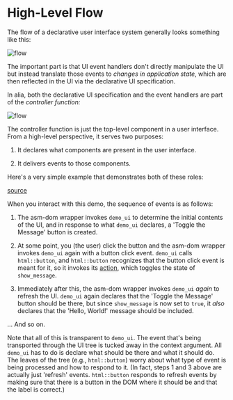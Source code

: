 High-Level Flow
===============

<script>
    init_alia_demos(['hello-button']);
</script>

The flow of a declarative user interface system generally looks something like
this:

![flow](declarative-flow.svg)

The important part is that UI event handlers don't directly manipulate the UI
but instead translate those events to *changes in application state*, which are
then reflected in the UI via the declarative UI specification.

In alia, both the declarative UI specification and the event handlers are part
of the *controller function:*

![flow](alia-flow.svg)

The controller function is just the top-level component in a user interface.
From a high-level perspective, it serves two purposes:

1. It declares what components are present in the user interface.

2. It delivers events to those components.

Here's a very simple example that demonstrates both of these roles:

[source](greeting.cpp ':include :fragment=hello-button')

<div class="demo-panel">
<div id="hello-button"></div>
</div>

When you interact with this demo, the sequence of events is as follows:

1. The asm-dom wrapper invokes `demo_ui` to determine the initial contents of
   the UI, and in response to what `demo_ui` declares, a 'Toggle the Message'
   button is created.

2. At some point, you (the user) click the button and the asm-dom wrapper
   invokes `demo_ui` again with a button click event. `demo_ui` calls
   `html::button`, and `html::button` recognizes that the button click event is
   meant for it, so it invokes its [action](actions.md), which toggles the state
   of `show_message`.

3. Immediately after this, the asm-dom wrapper invokes `demo_ui` *again* to
   refresh the UI. `demo_ui` again declares that the 'Toggle the Message' button
   should be there, but since `show_message` is now set to `true`, it *also*
   declares that the 'Hello, World!' message should be included.

... And so on.

Note that all of this is transparent to `demo_ui`. The event that's being
transported through the UI tree is tucked away in the context argument. All
`demo_ui` has to do is declare what should be there and what it should do. The
leaves of the tree (e.g., `html::button`) worry about what type of event is being
processed and how to respond to it. (In fact, steps 1 and 3 above are actually
just 'refresh' events. `html::button` responds to refresh events by making sure
that there is a button in the DOM where it should be and that the label is
correct.)
